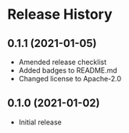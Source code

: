 # Release History

## 0.1.1 (2021-01-05)

* Amended release checklist
* Added badges to README.md
* Changed license to Apache-2.0

## 0.1.0 (2021-01-02)

* Initial release

